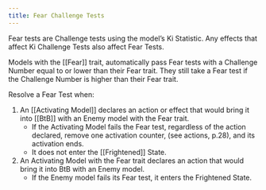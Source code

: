 ```yaml
---
title: Fear Challenge Tests
---
```

Fear tests are Challenge tests using the model’s Ki Statistic. Any effects that affect Ki Challenge Tests also affect Fear Tests.

Models with the [[Fear]] trait, automatically pass Fear tests with a Challenge Number equal to or lower than their Fear trait.
They still take a Fear test if the Challenge Number is higher than their Fear trait.

Resolve a Fear Test when:
1.	An [[Activating Model]] declares an action or effect that would bring it into [[BtB]] with an Enemy model with the Fear trait.
	- If the Activating Model fails the Fear test, regardless of the action declared, remove one activation counter, (see actions, p.28), and its activation ends.
	- It does not enter the [[Frightened]] State.
2.	An Activating Model with the Fear trait declares an action that would bring it into BtB with an Enemy model.
	- If the Enemy model fails its Fear test, it enters the Frightened State.